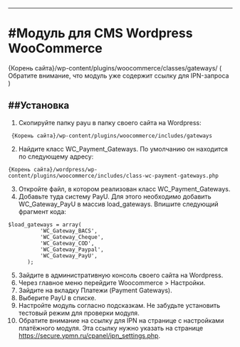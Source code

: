 -------
#Модуль для CMS Wordpress WooCommerce
======

{Корень сайта}/wp-content/plugins/woocommerce/classes/gateways/
( Обратите внимание, что модуль уже содержит ссылку для IPN-запроса )

##Установка
-------------
1. Скопируйте папку payu в папку своего сайта на Wordpress: 
 ```
  {Корень сайта}/wp-content/plugins/woocommerce/includes/gateways
 ```
2. Найдите класс WC_Payment_Gateways. По умолчанию он находится по следующему адресу: 
 ```
 {Корень сайта}/wordpress/wp-content/plugins/woocommerce/includes/class-wc-payment-gateways.php
 ```
3. Откройте файл, в котором реализован класс WC_Payment_Gateways.
4. Добавьте туда систему PayU. Для этого необходимо добавить WC_Gateway_PayU в массив load_gateways. Впишите следующий фрагмент кода:
  ```
 $load_gateways = array(
			'WC_Gateway_BACS',
			'WC_Gateway_Cheque',
			'WC_Gateway_COD',
			'WC_Gateway_Paypal',
			'WC_Gateway_PayU',
		);
 ```
5. Зайдите в административную консоль своего сайта на Wordpress. 
6. Через главное меню перейдите Woocommerce > Настройки.
7. Зайдите на вкладку Платежи (Payment Gateways). 
8. Выберите PayU в списке.
9. Настройте модуль согласно подсказкам. Не забудьте установить тестовый режим для проверки модуля.
10. Обратите внимание на ссылку для IPN на странице с настройками платёжного модуля. Эта ссылку нужно указать на странице https://secure.ypmn.ru/cpanel/ipn_settings.php.

